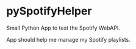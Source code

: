 # pySpotifyHelper

Small Python App to test the Spotify WebAPI.

App should help me manage my Spotify playlists.

